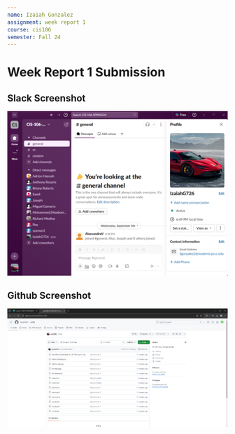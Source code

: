 ```yaml
---
name: Izaiah Gonzalez
assignment: week report 1
course: cis106
semester: Fall 24
---
```


# Week Report 1 Submission

## Slack Screenshot
![slack](slack.png)

## Github Screenshot
![github](github.png)